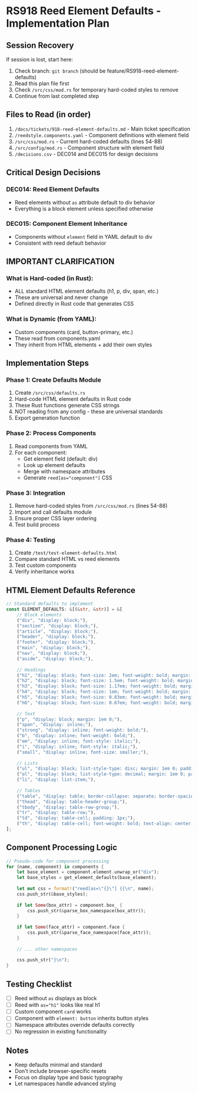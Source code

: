 # RS918 Reed Element Defaults - Implementation Plan

## Session Recovery
If session is lost, start here:
1. Check branch: `git branch` (should be feature/RS918-reed-element-defaults)
2. Read this plan file first
3. Check `/src/css/mod.rs` for temporary hard-coded styles to remove
4. Continue from last completed step

## Files to Read (in order)
1. `/docs/tickets/918-reed-element-defaults.md` - Main ticket specification
2. `/reedstyle.components.yaml` - Component definitions with element field
3. `/src/css/mod.rs` - Current hard-coded defaults (lines 54-88)
4. `/src/config/mod.rs` - Component structure with element field
5. `/decisions.csv` - DEC014 and DEC015 for design decisions

## Critical Design Decisions

### DEC014: Reed Element Defaults
- Reed elements without `as` attribute default to div behavior
- Everything is a block element unless specified otherwise

### DEC015: Component Element Inheritance  
- Components without `element` field in YAML default to div
- Consistent with reed default behavior

## IMPORTANT CLARIFICATION

### What is Hard-coded (in Rust):
- ALL standard HTML element defaults (h1, p, div, span, etc.)
- These are universal and never change
- Defined directly in Rust code that generates CSS

### What is Dynamic (from YAML):
- Custom components (card, button-primary, etc.)
- These read from components.yaml
- They inherit from HTML elements + add their own styles

## Implementation Steps

### Phase 1: Create Defaults Module
1. Create `/src/css/defaults.rs`
2. Hard-code HTML element defaults in Rust code
3. These Rust functions generate CSS strings
4. NOT reading from any config - these are universal standards
5. Export generation function

### Phase 2: Process Components
1. Read components from YAML
2. For each component:
   - Get element field (default: div)
   - Look up element defaults
   - Merge with namespace attributes
   - Generate `reed[as="component"]` CSS

### Phase 3: Integration
1. Remove hard-coded styles from `/src/css/mod.rs` (lines 54-88)
2. Import and call defaults module
3. Ensure proper CSS layer ordering
4. Test build process

### Phase 4: Testing
1. Create `/test/test-element-defaults.html`
2. Compare standard HTML vs reed elements
3. Test custom components
4. Verify inheritance works

## HTML Element Defaults Reference

```rust
// Standard defaults to implement
const ELEMENT_DEFAULTS: &[(&str, &str)] = &[
    // Block elements
    ("div", "display: block;"),
    ("section", "display: block;"),
    ("article", "display: block;"),
    ("header", "display: block;"),
    ("footer", "display: block;"),
    ("main", "display: block;"),
    ("nav", "display: block;"),
    ("aside", "display: block;"),
    
    // Headings
    ("h1", "display: block; font-size: 2em; font-weight: bold; margin: 0.67em 0;"),
    ("h2", "display: block; font-size: 1.5em; font-weight: bold; margin: 0.83em 0;"),
    ("h3", "display: block; font-size: 1.17em; font-weight: bold; margin: 1em 0;"),
    ("h4", "display: block; font-size: 1em; font-weight: bold; margin: 1.33em 0;"),
    ("h5", "display: block; font-size: 0.83em; font-weight: bold; margin: 1.67em 0;"),
    ("h6", "display: block; font-size: 0.67em; font-weight: bold; margin: 2.33em 0;"),
    
    // Text
    ("p", "display: block; margin: 1em 0;"),
    ("span", "display: inline;"),
    ("strong", "display: inline; font-weight: bold;"),
    ("b", "display: inline; font-weight: bold;"),
    ("em", "display: inline; font-style: italic;"),
    ("i", "display: inline; font-style: italic;"),
    ("small", "display: inline; font-size: smaller;"),
    
    // Lists
    ("ul", "display: block; list-style-type: disc; margin: 1em 0; padding-left: 40px;"),
    ("ol", "display: block; list-style-type: decimal; margin: 1em 0; padding-left: 40px;"),
    ("li", "display: list-item;"),
    
    // Tables
    ("table", "display: table; border-collapse: separate; border-spacing: 2px;"),
    ("thead", "display: table-header-group;"),
    ("tbody", "display: table-row-group;"),
    ("tr", "display: table-row;"),
    ("td", "display: table-cell; padding: 1px;"),
    ("th", "display: table-cell; font-weight: bold; text-align: center; padding: 1px;"),
];
```

## Component Processing Logic

```rust
// Pseudo-code for component processing
for (name, component) in components {
    let base_element = component.element.unwrap_or("div");
    let base_styles = get_element_defaults(base_element);
    
    let mut css = format!("reed[as=\"{}\"] {{\n", name);
    css.push_str(&base_styles);
    
    if let Some(box_attr) = component.box_ {
        css.push_str(&parse_box_namespace(box_attr));
    }
    
    if let Some(face_attr) = component.face {
        css.push_str(&parse_face_namespace(face_attr));
    }
    
    // ... other namespaces
    
    css.push_str("}\n");
}
```

## Testing Checklist
- [ ] Reed without `as` displays as block
- [ ] Reed with `as="h1"` looks like real h1
- [ ] Custom component `card` works
- [ ] Component with `element: button` inherits button styles
- [ ] Namespace attributes override defaults correctly
- [ ] No regression in existing functionality

## Notes
- Keep defaults minimal and standard
- Don't include browser-specific resets
- Focus on display type and basic typography
- Let namespaces handle advanced styling
